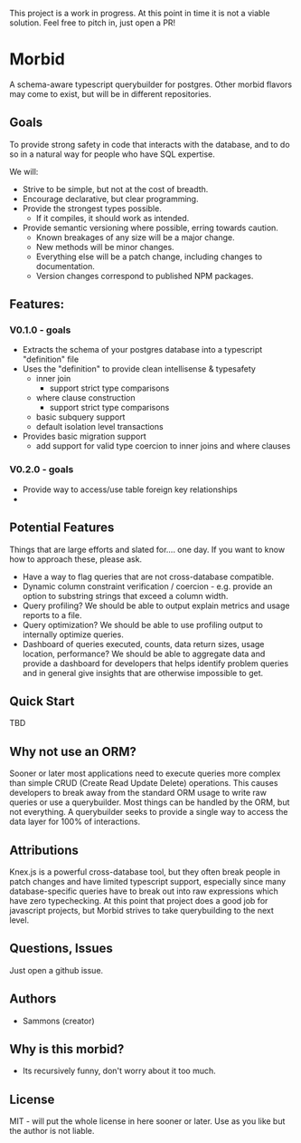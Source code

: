 This project is a work in progress. At this point in time it is not a viable solution. Feel free to pitch in, just open a PR!

# Morbid

A schema-aware typescript querybuilder for postgres. Other morbid flavors may come to exist, but will be in different repositories.

## Goals

To provide strong safety in code that interacts with the database, and to do so in a natural way for people who have SQL expertise.

We will:

* Strive to be simple, but not at the cost of breadth.
* Encourage declarative, but clear programming.
* Provide the strongest types possible.
  + If it compiles, it should work as intended.
* Provide semantic versioning where possible, erring towards caution.
  + Known breakages of any size will be a major change.
  + New methods will be minor changes.
  + Everything else will be a patch change, including changes to documentation.
  + Version changes correspond to published NPM packages.

## Features:

### V0.1.0 - goals

* Extracts the schema of your postgres database into a typescript "definition" file
* Uses the "definition" to provide clean intellisense & typesafety
  - inner join 
    + support strict type comparisons
  - where clause construction
    + support strict type comparisons
  - basic subquery support
  - default isolation level transactions
* Provides basic migration support
  - add support for valid type coercion to inner joins and where clauses
### V0.2.0 - goals

* Provide way to access/use table foreign key relationships
* 

## Potential Features

Things that are large efforts and slated for.... one day. If you want to know how to approach these, please ask.

* Have a way to flag queries that are not cross-database compatible.
* Dynamic column constraint verification / coercion - e.g. provide an option to substring strings that exceed a column width.
* Query profiling? We should be able to output explain metrics and usage reports to a file.
* Query optimization? We should be able to use profiling output to internally optimize queries.
* Dashboard of queries executed, counts, data return sizes, usage location, performance? We should be able to aggregate data and provide a dashboard for developers that helps identify problem queries and in general give insights that are otherwise impossible to get.

## Quick Start

TBD

## Why not use an ORM?

Sooner or later most applications need to execute queries more complex than simple CRUD (Create Read Update Delete) operations. This causes developers to break away from the standard ORM usage to write raw queries or use a querybuilder. Most things can be handled by the ORM, but not everything. A querybuilder seeks to provide a single way to access the data layer for 100% of interactions.

## Attributions

Knex.js is a powerful cross-database tool, but they often break people in patch changes and have limited typescript support, especially since many database-specific queries have to break out into raw expressions which have zero typechecking. At this point that project does a good job for javascript projects, but Morbid strives to take querybuilding to the next level.

## Questions, Issues

Just open a github issue.

## Authors

- Sammons (creator)

## Why is this morbid?

- Its recursively funny, don't worry about it too much.

## License

MIT - will put the whole license in here sooner or later. Use as you like but the author is not liable.
